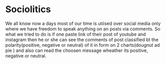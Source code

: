 # Sociolitics
We all know now a days most of our time is utiised over social media only where we have freedom to speak anything on an posts via comments. So what we tried to do is if one paste link of their post of youtube and instagram then he or she can see the comments of post classified bt the polarity(positive, negative or neutral) of it in form on 2 charts(dougnut ad pie ) and also can read the choosen message wheather its positive, negative or neutral. 
